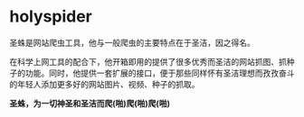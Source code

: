 # holyspider
<p>圣蛛是网站爬虫工具，他与一般爬虫的主要特点在于圣洁，因之得名。
<p>在科学上网工具的配合下，他开箱即用的提供了很多优秀而圣洁的网站抓图、抓种子的功能。同时，他提供一套扩展的接口，便于那些同样怀有圣洁理想而孜孜奋斗的年轻人添加更多好的网站图片、视频、种子的抓取。
<p><strong>圣蛛，为一切神圣和圣洁而爬(啪)爬(啪)爬(啪)</strong>
